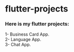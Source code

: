 # flutter-projects

### Here is my flutter projects:

1- Business Card App. <br />
2- Language App. <br />
3- Chat App. <br/>
